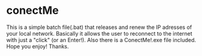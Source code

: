 # conectMe
This is a simple batch file(.bat) that releases and renew the IP adresses of your local network.
Basically it allows the user to reconnect to the internet with just a "click" (or an Enter!).
Also there is a ConectMe!.exe file included.
Hope you enjoy! Thanks.
